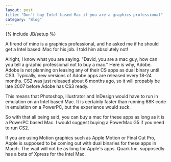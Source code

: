 ```yaml
---
layout: post
title: "Don't buy Intel based Mac if you are a graphics professional"
category: "Blog"
---
```

{% include JB/setup %}

A firend of mine is a graphics professional, and he asked me if he should get a Intel based iMac for his job. I told him absolutely not!

Alright, I know what you are saying. "David, you are a mac guy, how can you tell a graphic professional not to buy a mac." Here is why, Adobe. Adobe is not planning on leasing any of their CS apps as dual binary until CS3\. Typically, new versions of Adobe apps are released every 18-24 months. CS2 was just released about 6 months ago, so it will propably be late 2007 before Adobe has CS3 ready.

This means that Photoshop, Illustrator and InDesign would have to run in emulation on an Intel based Mac. It is certainly faster than running 68K code in emulation on a PowerPC, but the experience would suck.

So with that all being said, you can buy a mac for these apps as long as it is a PowerPC based Mac. I would suggest buying a PowerMac G5 if you need to run CS2.

If you are using Motion graphics such as Apple Motion or Final Cut Pro, Apple is supposed to be coming out with dual binaries for these apps in March. The wait will not be as long for Apple's apps. Quark Inc. supposedly has a beta of Xpress for the Intel Mac.